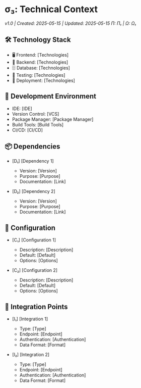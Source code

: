# σ₃: Technical Context
*v1.0 | Created: 2025-05-15 | Updated: 2025-05-15*
*Π: Π₁ | Ω: Ω₁*

## 🛠️ Technology Stack
- 🖥️ Frontend: [Technologies]
- 🔧 Backend: [Technologies]
- 🗄️ Database: [Technologies]
- 🧪 Testing: [Technologies]
- 🚀 Deployment: [Technologies]

## 🧰 Development Environment
- IDE: [IDE]
- Version Control: [VCS]
- Package Manager: [Package Manager]
- Build Tools: [Build Tools]
- CI/CD: [CI/CD]

## 📦 Dependencies
- [D₁] [Dependency 1]
  - Version: [Version]
  - Purpose: [Purpose]
  - Documentation: [Link]

- [D₂] [Dependency 2]
  - Version: [Version]
  - Purpose: [Purpose]
  - Documentation: [Link]

## 🔧 Configuration
- [C₁] [Configuration 1]
  - Description: [Description]
  - Default: [Default]
  - Options: [Options]

- [C₂] [Configuration 2]
  - Description: [Description]
  - Default: [Default]
  - Options: [Options]

## 🔄 Integration Points
- [I₁] [Integration 1]
  - Type: [Type]
  - Endpoint: [Endpoint]
  - Authentication: [Authentication]
  - Data Format: [Format]

- [I₂] [Integration 2]
  - Type: [Type]
  - Endpoint: [Endpoint]
  - Authentication: [Authentication]
  - Data Format: [Format]